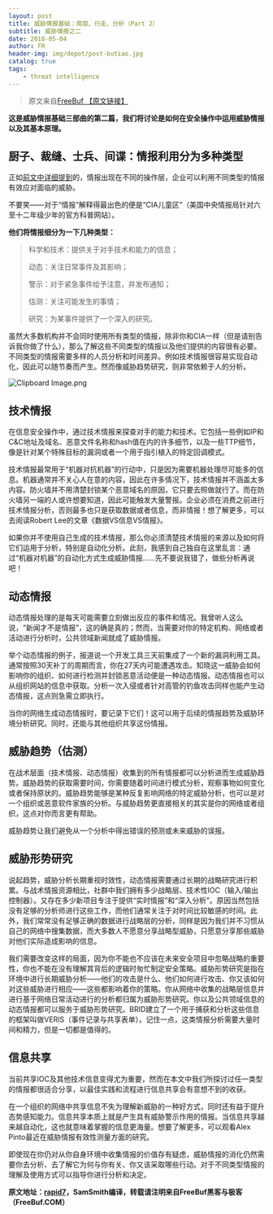 ```yaml
---
layout: post
title: 威胁情报基础：爬取、行走、分析（Part 2）
subtitle: 威胁情报之二
date: 2018-05-04
author: FR
header-img: img/depot/post-butiao.jpg
catalog: true
tags:
    - threat intelligence
---
```


  > 原文来自[FreeBuf 【原文链接】](http://www.freebuf.com/articles/neopoints/100034.html)

**这是威胁情报基础三部曲的第二篇，我们将讨论是如何在安全操作中运用威胁情报以及其基本原理。**

## 厨子、裁缝、士兵、间谍：情报利用分为多种类型

正如[前文中详细提到](http://www.freebuf.com/articles/security-management/98950.html)的，情报出现在不同的操作层，企业可以利用不同类型的情报有效应对面临的威胁。

不要笑——对于“情报”解释得最出色的便是“CIA儿童区”（美国中央情报局针对六至十二年级少年的官方科普网站）。

**他们将情报细分为一下几种类型：**

> 科学和技术：提供关于对手技术和能力的信息；
>
> 动态：关注日常事件及其影响；
>
> 警示：对于紧急事件给予注意，并发布通知；
>
> 估测：关注可能发生的事情；
>
> 研究：为某事件提供了一个深入的研究。

虽然大多数机构并不会同时使用所有类型的情报，除非你和CIA一样（但是请别告诉我你做了什么），那么了解这些不同类型的情报以及他们提供的内容很有必要。不同类型的情报需要多样的人员分析和时间差异。例如技术情报很容易实现自动化，因此可以随节奏而产生。然而像威胁趋势研究，则非常依赖于人的分析。

![Clipboard Image.png](http://image.3001.net/images/20160325/14588911594610.png)

## 技术情报

在信息安全操作中，通过技术情报来探查对手的能力和技术。它包括一些例如IP和C&C地址及域名、恶意文件名称和hash值在内的许多细节，以及一些TTP细节，像是针对某个特殊目标的漏洞或者一个用于指引植入的特定回调模式。

技术情报最常用于“机器对抗机器”的行动中，只是因为需要机器处理尽可能多的信息。机器通常并不关心人在意的内容，因此在许多情况下，技术情报并不涵盖太多内容。防火墙并不用清楚封锁某个恶意域名的原因，它只要去照做就行了。而在防火墙另一端的人或许想要知道，因此可能触发大量警报。企业必须在消费之前进行技术情报分析，否则最多也只是获取数据或者信息，而非情报！想了解更多，可以去阅读Robert  Lee的文章《数据VS信息VS情报》。

如果你并不使用自己生成的技术情报，那么你必须清楚技术情报的来源以及如何将它们运用于分析，特别是自动化分析。此刻，我感到自己独自在这里乱言：通过“机器对机器”的自动化方式生成威胁情报……先不要说我错了，做些分析再说吧！

## 动态情报

动态情报处理的是每天可能需要立刻做出反应的事件和情况。我曾听人这么说，“新闻才不是情报”，这的确是真的；然而，当需要对你的特定机构、网络或者活动进行分析时，公共领域新闻就成了威胁情报。

举个动态情报的例子，报道说一个开发工具三天前集成了一个新的漏洞利用工具。通常按照30天补丁的周期而言，你在27天内可能遭遇攻击。知晓这一威胁会如何影响你的组织、如何进行检测并封锁恶意活动便是一种动态情报。动态情报也可以从组织网站的信息中获取。分析一次入侵或者针对高管的钓鱼攻击同样也能产生动态情报，这点则急需立即执行。

当你的网络生成动态情报时，要记录下它们！这可以用于后续的情报趋势及威胁环境分析研究。同时，还能与其他组织共享这份情报。 

## 威胁趋势（估测）

在战术层面（技术情报、动态情报）收集到的所有情报都可以分析进而生成威胁趋势。威胁趋势的获取需要时间，你需要随着时间进行模式分析，观察事物如何变化或者保持原状的。威胁趋势能够是某种反复影响网络的特定威胁分析，也可以是对一个组织或恶意软件家族的分析。与威胁趋势更直接相关的其实是你的网络或者组织，这点对你而言更有帮助。

威胁趋势让我们避免从一个分析中得出错误的预测或未来威胁的误报。

## 威胁形势研究

说起趋势，威胁分析长期重视时效性，动态情报需要通过长期的战略研究进行积累。与战术情报资源相比，社群中我们拥有多少战略层、技术性IOC（输入/输出控制器）。又存在多少新项目专注于提供“实时情报”和“深入分析”。原因当然包括没有足够的分析师进行这些工作，而他们通常关注于对时间比较敏感的时间。此外，我们常常没有足够正确的数据进行战略层的分析，同样是因为我们并不习惯从自己的网络中搜集数据，而大多数人不愿意分享战略型威胁，只愿意分享那些威胁对他们实际造成影响的信息。

我们需要改变这样的局面，因为你不能也不应该在未来安全项目中忽略战略的重要性，你也不能在没有理解其背后的逻辑时匆忙制定安全策略。威胁形势研究是指在环境中进行长期威胁分析——他们的攻击是什么、他们如何进行攻击、你又该如何对这些威胁进行相应——这些都影响着你的策略。你从网络中收集的战略层信息并进行基于网络日常活动进行的分析都归属为威胁形势研究。你以及公共领域信息的动态情报都可以服务于威胁形势研究。BRID建立了一个用于捕获和分析这些信息的框架叫做VERIS（事件记录与共享表单）。记住一点，这类情报分析需要大量时间和精力，但是一切都是值得的。

## 信息共享

当前共享IOC及其他技术信息变得尤为重要，然而在本文中我们所探讨过任一类型的情报都很适合分享，以最佳实践和流程进行信息共享会有意想不到的收获。

在一个组织的网络中共享信息不失为理解新威胁的一种好方式，同时还有益于提升态势感知能力。信息共享本质上就是产生具有威胁警示作用的情报。当信息共享越来越自动化，这也就意味着掌握的信息更海量。想要了解更多，可以观看Alex  Pinto最近在威胁情报有效性测量方面的研究。

即使现在你仍对从你自身环境中收集情报的价值存有疑虑，威胁情报的消化仍然需要你去分析、去了解它为何与你有关、你又该采取哪些行动。对于不同类型情报的理解及使用方式可以指导你进行分析和决定。

**原文地址：[rapid7](https://community.rapid7.com/community/infosec/blog/2016/03/10/threat-intelligence-foundations-crawl-walk-analyze-part-2)，SamSmith编译，转载请注明来自FreeBuf黑客与极客（FreeBuf.COM）**